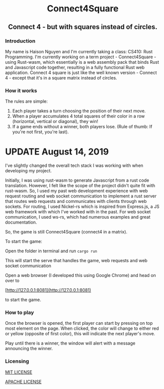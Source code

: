 <div align="center">
<h1> Connect4Square </h1>

<h2> Connect 4 - but with squares instead of circles. </h2>

</div>

<h3> Introduction </h3>

My name is Haison Nguyen and I'm currently taking a class: CS410: Rust Programming. I'm currently working on a term project - Connect4Square - using Rust-wasm, which essentially is a web assembly pack that binds Rust and Javascript code together, resulting in a fully functional Rust web application. Connect 4 square is just like the well known version - Connect 4 - except that it's in a square matrix instead of circles.

<h3> How it works </h3>

The rules are simple:
1. Each player takes a turn choosing the position of their next move.
2. When a player accumulates 4 total squares of their color in a row  (horizontal, vertical or diagonal), they win!
3. If a game ends without a winner, both players lose. (Rule of thumb: If you're not first, you're last).


<h1>UPDATE August 14, 2019</h1>

I've slightly changed the overall tech stack I was working with when developing my project.

Initially, I was using rust-wasm to generate Javascript from a rust code translation. However, I felt like the scope of the project didn't quite fit with rust-wasm. So, I used my past web development experience with web request routing and web socket communication to implement a rust server that routes web requests and communicates with clients through web sockets. For routing, I used Nickel-rs which is inspired from Express.js, a JS web framework with which I've worked with in the past. For web socket communication, I used ws-rs, which had numerous examples and great documentation.

So, the game is still Connect4Square (connect4 in a matrix).

To start the game:

Open the folder in terminal and run
``` cargo run ```

This will start the serve that handles the game, web requests and web socket communication

Open a web browser (I developed this using Google Chrome)
and head on over to

[http://127.0.0.1:8081](http://127.0.0.1:8081)

to start the game.

<h3> How to play </h3>

Once the browser is opened, the first player can start by pressing on top most element on the page. When clicked, the color will change to either red or yellow (opposite of first color), this will indicate the next player's move. 

Play until there is a winner, the window will alert with a message announcing the winner.

<h3> Licensing </h3>

[MIT LICENSE](https://github.com/haisonnguyen/connect-4-square/blob/master/LICENSE_MIT)

[APACHE LICENSE](https://github.com/haisonnguyen/connect-4-square/blob/master/LICENSE_APACHE)